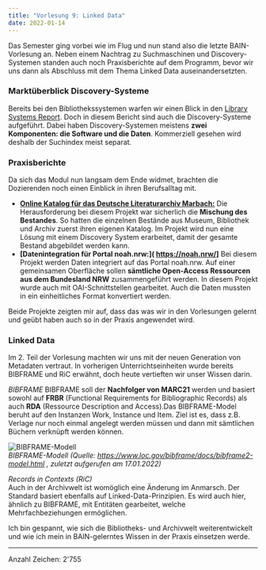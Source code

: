 ```yaml
---
title: "Vorlesung 9: Linked Data"
date: 2022-01-14
---
```


Das Semester ging vorbei wie im Flug und nun stand also die letzte BAIN-Vorlesung an. Neben einem Nachtrag zu Suchmaschinen und Discovery-Systemen standen auch noch Praxisberichte auf dem Programm, bevor wir uns dann als Abschluss mit dem Thema Linked Data auseinandersetzten.

### Marktüberblick Discovery-Systeme
Bereits bei den Bibliothekssystemen warfen wir einen Blick in den [Library Systems Report]( https://americanlibrariesmagazine.org/2020/05/01/2020-library-systems-report/). Doch in diesem Bericht sind auch die Discovery-Systeme aufgeführt. Dabei haben Discovery-Systemen meistens **zwei Komponenten: die Software und die Daten**. Kommerziell gesehen wird deshalb der Suchindex meist separat.

### Praxisberichte
Da sich das Modul nun langsam dem Ende widmet, brachten die Dozierenden noch einen Einblick in ihren Berufsalltag mit.

- **[Online Katalog für das Deutsche Literaturarchiv Marbach:](https://www.dla-marbach.de/katalog-beta)** Die Herausforderung bei diesem Projekt war sicherlich die **Mischung des Bestandes**. So hatten die einzelnen Bestände aus Museum, Bibliothek und Archiv zuerst ihren eigenen Katalog. Im Projekt wird nun eine Lösung mit einem Discovery System erarbeitet, damit der gesamte Bestand abgebildet werden kann.
- **[Datenintegration für Portal noah.nrw:]( https://noah.nrw/]** Bei diesem Projekt werden Daten integriert auf das Portal noah.nrw. Auf einer gemeinsamen Oberfläche sollen **sämtliche Open-Access Ressourcen aus dem Bundesland NRW** zusammengeführt werden. In diesem Projekt wurde auch mit OAI-Schnittstellen gearbeitet. Auch die Daten mussten in ein einheitliches Format konvertiert werden.

Beide Projekte zeigten mir auf, dass das was wir in den Vorlesungen gelernt und geübt haben auch so in der Praxis angewendet wird.

### Linked Data
Im 2. Teil der Vorlesung machten wir uns mit der neuen Generation von Metadaten vertraut. In vorherigen Unterrichtseinheiten wurde bereits BIBFRAME und RiC erwähnt, doch heute vertieften wir unser Wissen darin.

*BIBFRAME*
BIBFRAME soll der **Nachfolger von MARC21** werden und basiert sowohl auf **FRBR** (Functional Requirements for Bibliographic Records) als auch **RDA** (Ressource Description and Access).Das BIBFRAME-Model beruht auf den Instanzen Work, Instance und Item. Ziel ist es, dass z.B. Verlage nur noch einmal angelegt werden müssen und dann mit sämtlichen Büchern verknüpft werden können. 

![BIBFRAME-Modell](https://i.ibb.co/S739GPQ/BIbframe.jpg) <br>
<i>BIBFRAME-Modell (Quelle: <https://www.loc.gov/bibframe/docs/bibframe2-model.html> , zuletzt aufgerufen am 17.01.2022) </i>

*Records in Contexts (RiC)* <br>
Auch in der Archivwelt ist womöglich eine Änderung im Anmarsch. Der Standard basiert ebenfalls auf Linked-Data-Prinzipien. Es wird auch hier, ähnlich zu BIBFRAME, mit Entitäten gearbeitet, welche Mehrfachbeziehungen ermöglichen.

Ich bin gespannt, wie sich die Bibliotheks- und Archivwelt weiterentwickelt und wie ich mein in BAIN-gelerntes Wissen in der Praxis einsetzen werde.
 
---
Anzahl Zeichen: 2'755

